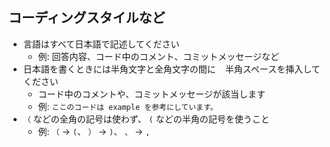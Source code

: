 ## コーディングスタイルなど

- 言語はすべて日本語で記述してください
    - 例: 回答内容、コード中のコメント、コミットメッセージなど
- 日本語を書くときには半角文字と全角文字の間に ` ` 半角スペースを挿入してください
    - コード中のコメントや、コミットメッセージが該当します
    - 例: `ここのコードは example を参考にしています。`
- `（` などの全角の記号は使わず、 `(` などの半角の記号を使うこと
    - 例: `（` → `(`、 `）` → `)`、 `、` → `,`
